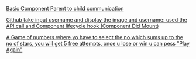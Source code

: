 [Basic Component Parent to child communication](https://plnkr.co/edit/oDbgFEumFbjbjsNt?preview)


[Github take input username and display the image and username: used the API call and Component lifecycle hook (Component Did Mount)](https://plnkr.co/edit/UI5tRyQPMyExBI39?open=lib%2Fscript.js)


[A Game of numbers where yo have to select the no which sums up to the no of stars, you will get 5 free attempts, once u lose or win u can pess "Play Again"](https://plnkr.co/edit/GJKWlpDdkhrI9waY?preview)
